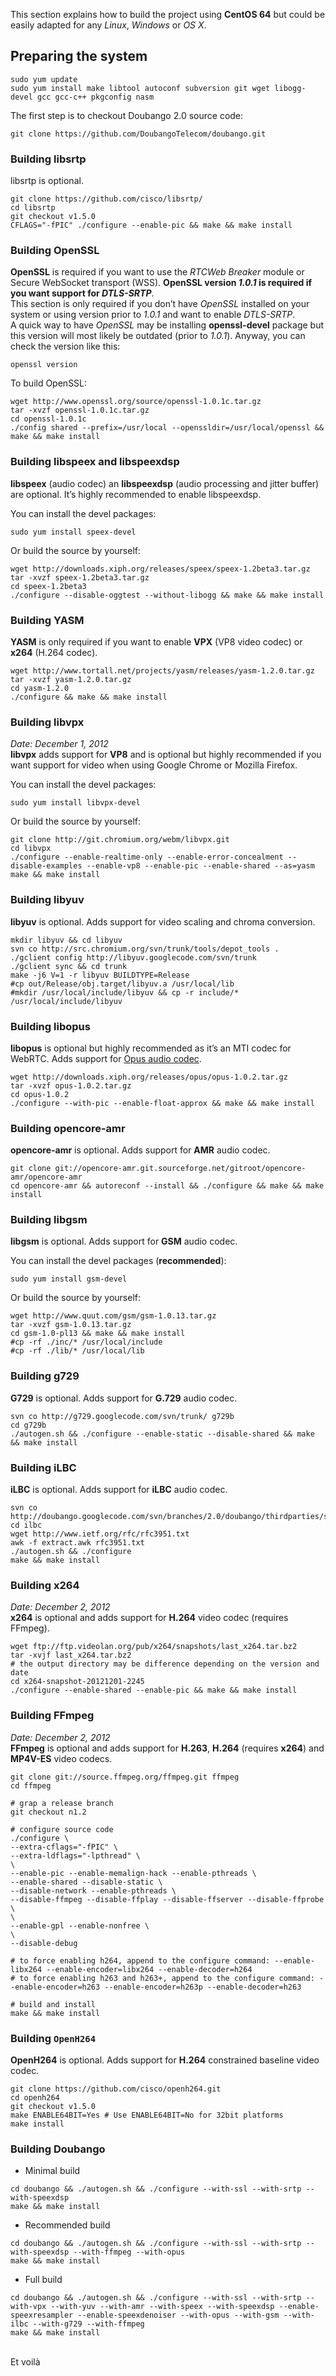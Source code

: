 This section explains how to build the project using **CentOS 64** but could be easily adapted for any _Linux_, _Windows_ or _OS X_.<br />




## Preparing the system ##
```
sudo yum update
sudo yum install make libtool autoconf subversion git wget libogg-devel gcc gcc-c++ pkgconfig nasm
```

The first step is to checkout Doubango 2.0 source code:
```
git clone https://github.com/DoubangoTelecom/doubango.git
```

### Building libsrtp ###
libsrtp is optional.
```
git clone https://github.com/cisco/libsrtp/
cd libsrtp
git checkout v1.5.0
CFLAGS="-fPIC" ./configure --enable-pic && make && make install
```

### Building OpenSSL ###
**OpenSSL** is required if you want to use the _RTCWeb Breaker_ module or Secure WebSocket transport (WSS). **OpenSSL version _1.0.1_ is required if you want support for _DTLS-SRTP_**.<br />
This section is only required if you don’t have _OpenSSL_ installed on your system or using version prior to _1.0.1_ and want to enable _DTLS-SRTP_.<br />
A quick way to have _OpenSSL_ may be installing **openssl-devel** package but this version will most likely be outdated (prior to _1.0.1_). Anyway, you can check the version like this:
```
openssl version 
```
To build OpenSSL:
```
wget http://www.openssl.org/source/openssl-1.0.1c.tar.gz
tar -xvzf openssl-1.0.1c.tar.gz
cd openssl-1.0.1c
./config shared --prefix=/usr/local --openssldir=/usr/local/openssl && make && make install
```

### Building libspeex and libspeexdsp ###
**libspeex** (audio codec) an **libspeexdsp** (audio processing and jitter buffer) are optional. It’s highly recommended to enable libspeexdsp.

You can install the devel packages:
```
sudo yum install speex-devel
```
Or build the source by yourself:
```
wget http://downloads.xiph.org/releases/speex/speex-1.2beta3.tar.gz
tar -xvzf speex-1.2beta3.tar.gz
cd speex-1.2beta3
./configure --disable-oggtest --without-libogg && make && make install
```

### Building YASM ###
**YASM** is only required if you want to enable **VPX** (VP8 video codec) or **x264** (H.264 codec).
```
wget http://www.tortall.net/projects/yasm/releases/yasm-1.2.0.tar.gz
tar -xvzf yasm-1.2.0.tar.gz
cd yasm-1.2.0
./configure && make && make install
```

### Building libvpx ###
_Date: December 1, 2012_ <br />
**libvpx** adds support for **VP8** and is optional but highly recommended if you want support for video when using Google Chrome or Mozilla Firefox.

You can install the devel packages:
```
sudo yum install libvpx-devel
```
Or build the source by yourself:
```
git clone http://git.chromium.org/webm/libvpx.git
cd libvpx
./configure --enable-realtime-only --enable-error-concealment --disable-examples --enable-vp8 --enable-pic --enable-shared --as=yasm
make && make install
```

### Building libyuv ###
**libyuv** is optional. Adds support for video scaling and chroma conversion.
```
mkdir libyuv && cd libyuv
svn co http://src.chromium.org/svn/trunk/tools/depot_tools . 
./gclient config http://libyuv.googlecode.com/svn/trunk
./gclient sync && cd trunk
make -j6 V=1 -r libyuv BUILDTYPE=Release
#cp out/Release/obj.target/libyuv.a /usr/local/lib
#mkdir /usr/local/include/libyuv && cp -r include/* /usr/local/include/libyuv
```

### Building libopus ###
**libopus** is optional but highly recommended as it’s an MTI codec for WebRTC. Adds support for [Opus audio codec](http://www.opus-codec.org/).
```
wget http://downloads.xiph.org/releases/opus/opus-1.0.2.tar.gz
tar -xvzf opus-1.0.2.tar.gz
cd opus-1.0.2
./configure --with-pic --enable-float-approx && make && make install
```

### Building opencore-amr ###
**opencore-amr** is optional. Adds support for **AMR** audio codec.
```
git clone git://opencore-amr.git.sourceforge.net/gitroot/opencore-amr/opencore-amr
cd opencore-amr && autoreconf --install && ./configure && make && make install
```

### Building libgsm ###
**libgsm** is optional. Adds support for **GSM** audio codec.

You can install the devel packages (**recommended**):
```
sudo yum install gsm-devel
```
Or build the source by yourself:
```
wget http://www.quut.com/gsm/gsm-1.0.13.tar.gz
tar -xvzf gsm-1.0.13.tar.gz
cd gsm-1.0-pl13 && make && make install
#cp -rf ./inc/* /usr/local/include
#cp -rf ./lib/* /usr/local/lib
```

### Building g729 ###
**G729** is optional. Adds support for **G.729** audio codec.
```
svn co http://g729.googlecode.com/svn/trunk/ g729b
cd g729b
./autogen.sh && ./configure --enable-static --disable-shared && make && make install
```

### Building iLBC ###
**iLBC** is optional. Adds support for **iLBC** audio codec.
```
svn co http://doubango.googlecode.com/svn/branches/2.0/doubango/thirdparties/scripts/ilbc
cd ilbc
wget http://www.ietf.org/rfc/rfc3951.txt
awk -f extract.awk rfc3951.txt
./autogen.sh && ./configure
make && make install
```

### Building x264 ###
_Date: December 2, 2012_ <br />
**x264** is optional and adds support for **H.264** video codec (requires FFmpeg).
```
wget ftp://ftp.videolan.org/pub/x264/snapshots/last_x264.tar.bz2
tar -xvjf last_x264.tar.bz2
# the output directory may be difference depending on the version and date
cd x264-snapshot-20121201-2245
./configure --enable-shared --enable-pic && make && make install
```

### Building FFmpeg ###
_Date: December 2, 2012_ <br />
**FFmpeg** is optional and adds support for **H.263**, **H.264** (requires **x264**) and **MP4V-ES** video codecs.
```
git clone git://source.ffmpeg.org/ffmpeg.git ffmpeg
cd ffmpeg

# grap a release branch
git checkout n1.2

# configure source code
./configure \
--extra-cflags="-fPIC" \
--extra-ldflags="-lpthread" \
\
--enable-pic --enable-memalign-hack --enable-pthreads \
--enable-shared --disable-static \
--disable-network --enable-pthreads \
--disable-ffmpeg --disable-ffplay --disable-ffserver --disable-ffprobe \
\
--enable-gpl --enable-nonfree \
\
--disable-debug

# to force enabling h264, append to the configure command: --enable-libx264 --enable-encoder=libx264 --enable-decoder=h264
# to force enabling h263 and h263+, append to the configure command: --enable-encoder=h263 --enable-encoder=h263p --enable-decoder=h263

# build and install
make && make install
```

### Building `OpenH264` ###
**OpenH264** is optional. Adds support for **H.264** constrained baseline video codec.
```
git clone https://github.com/cisco/openh264.git
cd openh264
git checkout v1.5.0
make ENABLE64BIT=Yes # Use ENABLE64BIT=No for 32bit platforms
make install
```

### Building Doubango ###
  * Minimal build
```
cd doubango && ./autogen.sh && ./configure --with-ssl --with-srtp --with-speexdsp
make && make install
```
  * Recommended build
```
cd doubango && ./autogen.sh && ./configure --with-ssl --with-srtp --with-speexdsp --with-ffmpeg --with-opus
make && make install
```
  * Full build
```
cd doubango && ./autogen.sh && ./configure --with-ssl --with-srtp --with-vpx --with-yuv --with-amr --with-speex --with-speexdsp --enable-speexresampler --enable-speexdenoiser --with-opus --with-gsm --with-ilbc --with-g729 --with-ffmpeg
make && make install
```

<br />
Et voilà
